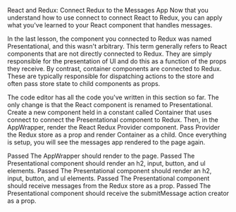 React and Redux: Connect Redux to the Messages App
Now that you understand how to use connect to connect React to Redux, you can apply what you've learned to your React component that handles messages.

In the last lesson, the component you connected to Redux was named Presentational, and this wasn't arbitrary. This term generally refers to React components that are not directly connected to Redux. They are simply responsible for the presentation of UI and do this as a function of the props they receive. By contrast, container components are connected to Redux. These are typically responsible for dispatching actions to the store and often pass store state to child components as props.


The code editor has all the code you've written in this section so far. The only change is that the React component is renamed to Presentational. Create a new component held in a constant called Container that uses connect to connect the Presentational component to Redux. Then, in the AppWrapper, render the React Redux Provider component. Pass Provider the Redux store as a prop and render Container as a child. Once everything is setup, you will see the messages app rendered to the page again.

Passed
The AppWrapper should render to the page.
Passed
The Presentational component should render an h2, input, button, and ul elements.
Passed
The Presentational component should render an h2, input, button, and ul elements.
Passed
The Presentational component should receive messages from the Redux store as a prop.
Passed
The Presentational component should receive the submitMessage action creator as a prop.